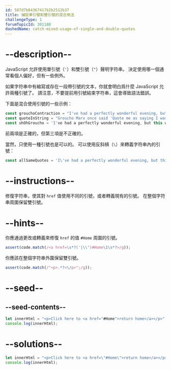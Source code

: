 ```yaml
---
id: 587d7b84367417b2b2512b37
title: 捕捉單引號和雙引號的混合用法
challengeType: 1
forumTopicId: 301188
dashedName: catch-mixed-usage-of-single-and-double-quotes
---
```


# --description--

JavaScript 允許使用單引號（`'`）和雙引號（`"`）聲明字符串。 決定使用哪一個通常看個人偏好，但有一些例外。

如果字符串中有縮寫或存在一段帶引號的文本，你就會明白爲什麼 JavaScript 允許兩種引號了。 請注意，不要提前用引號結束字符串，這會導致語法錯誤。

下面是混合使用引號的一些示例：

```js
const grouchoContraction = "I've had a perfectly wonderful evening, but this wasn't it.";
const quoteInString = "Groucho Marx once said 'Quote me as saying I was mis-quoted.'";
const uhOhGroucho = 'I've had a perfectly wonderful evening, but this wasn't it.';
```

前兩項是正確的，但第三項是不正確的。

當然，只使用一種引號也是可以的。 可以使用反斜槓（`\`）來轉義字符串內的引號：

```js
const allSameQuotes = 'I\'ve had a perfectly wonderful evening, but this wasn\'t it.';
```

# --instructions--

修復字符串，使其對 `href` 值使用不同的引號，或者轉義現有的引號。 在整個字符串周圍保留雙引號。

# --hints--

你應通過更改或轉義來修復 `href` 的值 `#Home` 周圍的引號。

```js
assert(code.match(/<a href=\s*?('|\\")#Home\1\s*?>/g));
```

你應該在整個字符串外圍保留雙引號。

```js
assert(code.match(/"<p>.*?<\/p>";/g));
```

# --seed--

## --seed-contents--

```js
let innerHtml = "<p>Click here to <a href="#Home">return home</a></p>";
console.log(innerHtml);
```

# --solutions--

```js
let innerHtml = "<p>Click here to <a href=\"#Home\">return home</a></p>";
console.log(innerHtml);
```
